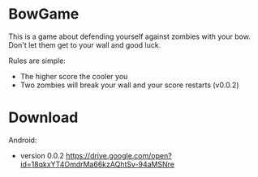 # BowGame
This is a game about defending yourself against zombies with your bow. Don't let them get to your wall and good luck.

Rules are simple:
- The higher score the cooler you
- Two zombies will break your wall and your score restarts (v0.0.2)

# Download

Android:
- version 0.0.2 
https://drive.google.com/open?id=18qkxYT4OmdrMa66kzAQhtSv-94aMSNre
